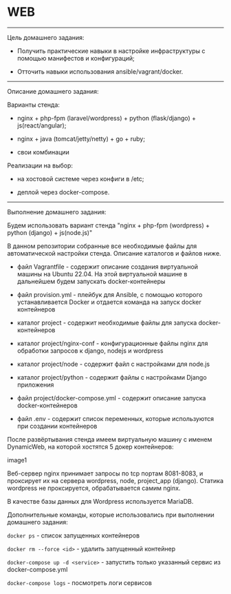 # WEB

----------------------------------------------------------------------------------------------

Цель домашнего задания:

- Получить практические навыки в настройке инфраструктуры с помощью манифестов и конфигураций;

- Отточить навыки использования ansible/vagrant/docker.

----------------------------------------------------------------------------------------------

Описание домашнего задания:

Варианты стенда:

- nginx + php-fpm (laravel/wordpress) + python (flask/django) + js(react/angular);

- nginx + java (tomcat/jetty/netty) + go + ruby;

- свои комбинации

Реализации на выбор:

- на хостовой системе через конфиги в /etc;

- деплой через docker-compose.

-----------------------------------------------------------------------------------------------

Выполнение домашнего задания:

Будем использовать вариант стенда "nginx + php-fpm (wordpress) + python (django) + js(node.js)"

В данном репозитории собранные все необходимые файлы для автоматической настройки стенда. Описание каталогов и файлов ниже.

- файл Vagrantfile - содержит описание создания виртуальной машины на Ubuntu 22.04. На этой виртуальной машине в дальнейшем будем запускать docker-контейнеры

- файл provision.yml - плейбук для Ansible, с помощью которого устанавливается Docker и отдается команда на запуск docker контейнеров

- каталог project - содержит необходимые файлы для запуска docker-контейнеров

- каталог project/nginx-conf - конфигурационные файлы nginx для обработки запросов к django, nodejs и wordpress

- каталог project/node - содержит файл с настройками для node.js

- каталог project/python - содержит файлы с настройками Django приложения

- файл project/docker-compose.yml - содержит описание запуска docker-контейнеров

- файл .env - содержит список переменных, которые используются при создании контейнеров

После развёртывания стенда имеем виртуальную машину с именем DynamicWeb, на которой хостятся 5 докер контейнеров:

image1

Веб-сервер nginx принимает запросы по tcp портам 8081-8083, и проксирует их на сервера wordpress, node, project_app (django). Статика wordpress не проксируется, обрабатывается самим nginx.

В качестве базы данных для Wordpress используется MariaDB.

Дополнительные команды, которые использовались при выполнении домашнего задания:

`docker ps` - список запущенных контейнеров

`docker rm --force <id>` - удалить запущенный контейнер

`docker-compose up -d <service>` - запустить только указанный сервис из docker-compose.yml

`docker-compose logs` - посмотреть логи сервисов

